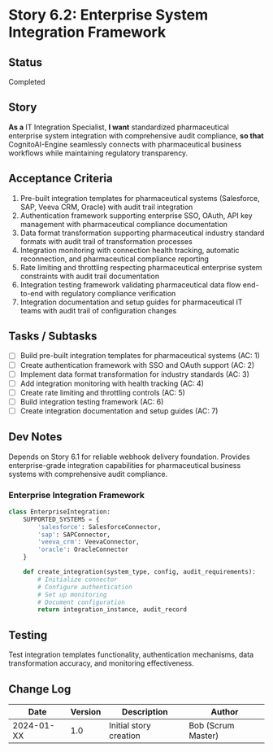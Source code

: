 # Story 6.2: Enterprise System Integration Framework

## Status
Completed

## Story
**As a** IT Integration Specialist,
**I want** standardized pharmaceutical enterprise system integration with comprehensive audit compliance,
**so that** CognitoAI-Engine seamlessly connects with pharmaceutical business workflows while maintaining regulatory transparency.

## Acceptance Criteria
1. Pre-built integration templates for pharmaceutical systems (Salesforce, SAP, Veeva CRM, Oracle) with audit trail integration
2. Authentication framework supporting enterprise SSO, OAuth, API key management with pharmaceutical compliance documentation
3. Data format transformation supporting pharmaceutical industry standard formats with audit trail of transformation processes
4. Integration monitoring with connection health tracking, automatic reconnection, and pharmaceutical compliance reporting
5. Rate limiting and throttling respecting pharmaceutical enterprise system constraints with audit trail documentation
6. Integration testing framework validating pharmaceutical data flow end-to-end with regulatory compliance verification
7. Integration documentation and setup guides for pharmaceutical IT teams with audit trail of configuration changes

## Tasks / Subtasks
- [ ] Build pre-built integration templates for pharmaceutical systems (AC: 1)
- [ ] Create authentication framework with SSO and OAuth support (AC: 2)
- [ ] Implement data format transformation for industry standards (AC: 3)
- [ ] Add integration monitoring with health tracking (AC: 4)
- [ ] Create rate limiting and throttling controls (AC: 5)
- [ ] Build integration testing framework (AC: 6)
- [ ] Create integration documentation and setup guides (AC: 7)

## Dev Notes
Depends on Story 6.1 for reliable webhook delivery foundation. Provides enterprise-grade integration capabilities for pharmaceutical business systems with comprehensive audit compliance.

### Enterprise Integration Framework
```python
class EnterpriseIntegration:
    SUPPORTED_SYSTEMS = {
        'salesforce': SalesforceConnector,
        'sap': SAPConnector,
        'veeva_crm': VeevaConnector,
        'oracle': OracleConnector
    }

    def create_integration(system_type, config, audit_requirements):
        # Initialize connector
        # Configure authentication
        # Set up monitoring
        # Document configuration
        return integration_instance, audit_record
```

## Testing
Test integration templates functionality, authentication mechanisms, data transformation accuracy, and monitoring effectiveness.

## Change Log
| Date | Version | Description | Author |
|------|---------|-------------|--------|
| 2024-01-XX | 1.0 | Initial story creation | Bob (Scrum Master) |